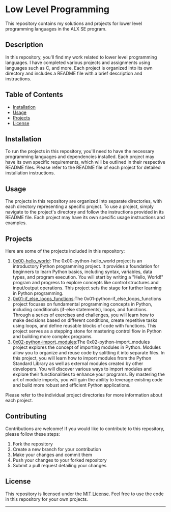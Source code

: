 
# Low Level Programming

This repository contains my solutions and projects for lower level programming languages in the ALX SE program.

## Description

In this repository, you'll find my work related to lower level programming languages. I have completed various projects and assignments using languages such as C, and more. Each project is organized into its own directory and includes a README file with a brief description and instructions.

## Table of Contents

- [Installation](#installation)
- [Usage](#usage)
- [Projects](#projects)
- [License](#license)

## Installation

To run the projects in this repository, you'll need to have the necessary programming languages and dependencies installed. Each project may have its own specific requirements, which will be outlined in their respective README files. Please refer to the README file of each project for detailed installation instructions.

## Usage

The projects in this repository are organized into separate directories, with each directory representing a specific project. To use a project, simply navigate to the project's directory and follow the instructions provided in its README file. Each project may have its own specific usage instructions and examples.

## Projects

Here are some of the projects included in this repository:

1. [0x00-hello_world](project1/): The 0x00-python-hello_world project is an introductory Python programming project. It provides a foundation for beginners to learn Python basics, including syntax, variables, data types, and program execution. You will start by writing a "Hello, World!" program and progress to explore concepts like control structures and input/output operations. This project sets the stage for further learning in Python programming.
2. [0x01-if_else_loops_functions](project2/):The 0x01-python-if_else_loops_functions project focuses on fundamental programming concepts in Python, including conditionals (if-else statements), loops, and functions. Through a series of exercises and challenges, you will learn how to make decisions based on different conditions, create repetitive tasks using loops, and define reusable blocks of code with functions. This project serves as a stepping stone for mastering control flow in Python and building more complex programs.
3. [0x02-python-import_modules](project3/):The 0x02-python-import_modules project explores the concept of importing modules in Python. Modules allow you to organize and reuse code by splitting it into separate files. In this project, you will learn how to import modules from the Python Standard Library as well as external modules created by other developers. You will discover various ways to import modules and explore their functionalities to enhance your programs. By mastering the art of module imports, you will gain the ability to leverage existing code and build more robust and efficient Python applications.

Please refer to the individual project directories for more information about each project.

## Contributing

Contributions are welcome! If you would like to contribute to this repository, please follow these steps:

1. Fork the repository
2. Create a new branch for your contribution
3. Make your changes and commit them
4. Push your changes to your forked repository
5. Submit a pull request detailing your changes

## License

This repository is licensed under the [MIT License](LICENSE). Feel free to use the code in this repository for your own projects.

---
